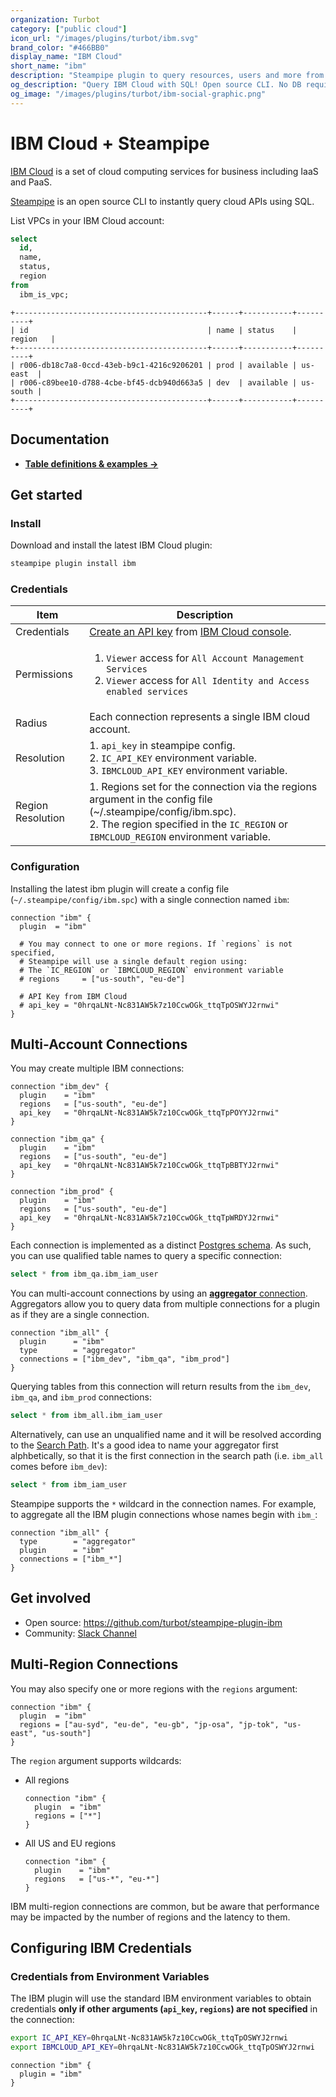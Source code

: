 ```yaml
---
organization: Turbot
category: ["public cloud"]
icon_url: "/images/plugins/turbot/ibm.svg"
brand_color: "#466BB0"
display_name: "IBM Cloud"
short_name: "ibm"
description: "Steampipe plugin to query resources, users and more from IBM Cloud."
og_description: "Query IBM Cloud with SQL! Open source CLI. No DB required."
og_image: "/images/plugins/turbot/ibm-social-graphic.png"
---
```


# IBM Cloud + Steampipe

[IBM Cloud](https://www.ibm.com/cloud) is a set of cloud computing services for business including IaaS and PaaS.

[Steampipe](https://steampipe.io) is an open source CLI to instantly query cloud APIs using SQL.

List VPCs in your IBM Cloud account:

```sql
select
  id,
  name,
  status,
  region
from
  ibm_is_vpc;
```

```
+-------------------------------------------+------+-----------+----------+
| id                                        | name | status    | region   |
+-------------------------------------------+------+-----------+----------+
| r006-db18c7a8-0ccd-43eb-b9c1-4216c9206201 | prod | available | us-east  |
| r006-c89bee10-d788-4cbe-bf45-dcb940d663a5 | dev  | available | us-south |
+-------------------------------------------+------+-----------+----------+
```

## Documentation

- **[Table definitions & examples →](/plugins/turbot/ibm/tables)**

## Get started

### Install

Download and install the latest IBM Cloud plugin:

```bash
steampipe plugin install ibm
```

### Credentials

| Item | Description |
| - | - |
| Credentials | [Create an API key](https://cloud.ibm.com/docs/account?topic=account-userapikey&interface=ui#manage-user-keys) from [IBM Cloud console](https://cloud.ibm.com/iam/apikeys). |
| Permissions | <ol><li>`Viewer` access for `All Account Management Services`</li><li>`Viewer` access for `All Identity and Access enabled services`</li></ol>|
| Radius | Each connection represents a single IBM cloud account. |
| Resolution | 1. `api_key` in steampipe config.<br />2. `IC_API_KEY` environment variable.<br />3. `IBMCLOUD_API_KEY` environment variable. |
| Region Resolution | 1. Regions set for the connection via the regions argument in the config file (~/.steampipe/config/ibm.spc).<br />2. The region specified in the `IC_REGION` or `IBMCLOUD_REGION` environment variable.|

### Configuration

Installing the latest ibm plugin will create a config file (`~/.steampipe/config/ibm.spc`) with a single connection named `ibm`:

```hcl
connection "ibm" {
  plugin  = "ibm"

  # You may connect to one or more regions. If `regions` is not specified,
  # Steampipe will use a single default region using:
  # The `IC_REGION` or `IBMCLOUD_REGION` environment variable
  # regions     = ["us-south", "eu-de"]

  # API Key from IBM Cloud
  # api_key = "0hrqaLNt-Nc831AW5k7z10CcwOGk_ttqTpOSWYJ2rnwi"
}
```

## Multi-Account Connections

You may create multiple IBM connections:

```hcl
connection "ibm_dev" {
  plugin    = "ibm"
  regions   = ["us-south", "eu-de"]
  api_key   = "0hrqaLNt-Nc831AW5k7z10CcwOGk_ttqTpPOYYJ2rnwi"
}

connection "ibm_qa" {
  plugin    = "ibm"
  regions   = ["us-south", "eu-de"]
  api_key   = "0hrqaLNt-Nc831AW5k7z10CcwOGk_ttqTpBBTYJ2rnwi"
}

connection "ibm_prod" {
  plugin    = "ibm"
  regions   = ["us-south", "eu-de"]
  api_key   = "0hrqaLNt-Nc831AW5k7z10CcwOGk_ttqTpWRDYJ2rnwi"
}
```

Each connection is implemented as a distinct [Postgres schema](https://www.postgresql.org/docs/current/ddl-schemas.html). As such, you can use qualified table names to query a specific connection:

```sql
select * from ibm_qa.ibm_iam_user
```

You can multi-account connections by using an [**aggregator** connection](https://steampipe.io/docs/using-steampipe/managing-connections#using-aggregators). Aggregators allow you to query data from multiple connections for a plugin as if they are a single connection.

```hcl
connection "ibm_all" {
  plugin      = "ibm"
  type        = "aggregator"
  connections = ["ibm_dev", "ibm_qa", "ibm_prod"]
}
```

Querying tables from this connection will return results from the `ibm_dev`, `ibm_qa`, and `ibm_prod` connections:

```sql
select * from ibm_all.ibm_iam_user
```

Alternatively, can use an unqualified name and it will be resolved according to the [Search Path](https://steampipe.io/docs/guides/search-path). It's a good idea to name your aggregator first alphbetically, so that it is the first connection in the search path (i.e. `ibm_all` comes before `ibm_dev`):

```sql
select * from ibm_iam_user
```

Steampipe supports the `*` wildcard in the connection names. For example, to aggregate all the IBM plugin connections whose names begin with `ibm_`:

```hcl
connection "ibm_all" {
  type        = "aggregator"
  plugin      = "ibm"
  connections = ["ibm_*"]
}
```

## Get involved

- Open source: https://github.com/turbot/steampipe-plugin-ibm
- Community: [Slack Channel](https://steampipe.io/community/join)

## Multi-Region Connections

You may also specify one or more regions with the `regions` argument:

```hcl
connection "ibm" {
  plugin  = "ibm"
  regions = ["au-syd", "eu-de", "eu-gb", "jp-osa", "jp-tok", "us-east", "us-south"]
}
```

The `region` argument supports wildcards:

- All regions

  ```hcl
  connection "ibm" {
    plugin  = "ibm"
    regions = ["*"]
  }
  ```

- All US and EU regions

  ```hcl
  connection "ibm" {
    plugin    = "ibm"
    regions   = ["us-*", "eu-*"]
  }
  ```

IBM multi-region connections are common, but be aware that performance may be impacted by the number of regions and the latency to them.

## Configuring IBM Credentials

### Credentials from Environment Variables

The IBM plugin will use the standard IBM environment variables to obtain credentials **only if other arguments (`api_key`, `regions`) are not specified** in the connection:

```sh
export IC_API_KEY=0hrqaLNt-Nc831AW5k7z10CcwOGk_ttqTpOSWYJ2rnwi
export IBMCLOUD_API_KEY=0hrqaLNt-Nc831AW5k7z10CcwOGk_ttqTpOSWYJ2rnwi
```

```hcl
connection "ibm" {
  plugin = "ibm"
}
```

